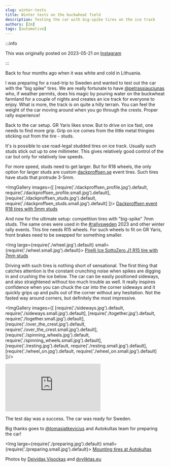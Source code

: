 ```yaml
---
slug: winter-tests
title: Winter tests on the buckwheat field
description: Testing the car with big-spike tires on the ice track
authors: [2m]
tags: [automotive]
---
```


:::info

This was originally posted on 2023-05-21 on [Instagram](https://www.instagram.com/p/CsgY5ubJNPk/)

:::

Back to four months ago when it was white and cold in Lithuania.

I was preparing for a road-trip to Sweden and wanted to test out the car with the "big spike" tires. We are really fortunate to have [@petrassiauciunas](https://www.instagram.com/petrassiauciunas/) who, if weather permits, does his magic by pouring water on the buckwheat farmland for a couple of nights and creates an ice track for everyone to enjoy. What is more, the track is on quite a hilly terrain. You can feel the weight of the car moving around when you go through the crests. Proper rally experience!

<!--truncate-->

Back to the car setup. GR Yaris likes snow. But to drive on ice fast, one needs to find more grip. Grip on ice comes from the little metal thingies sticking out from the tire - studs.

It's is possible to use road-legal studded tires on ice track. Usually such studs stick out up to one millimeter. This gives relatively good control of the car but only for relatively low speeds.

For more speed, studs need to get larger. But for R18 wheels, the only option for larger studs are custom [dackproffsen.se](https://dackproffsen.se/) event tires. Such tires have studs that protrude 3-5mm.

<ImgGallery images={[
  [require('./dackproffsen_profile.jpg').default, require('./dackproffsen_profile.small.jpg').default],
  [require('./dackproffsen_studs.jpg').default, require('./dackproffsen_studs.small.jpg').default]
]}>
  [Dackproffsen event R18 tires with 5mm studs](https://dackproffsen.se/english/events/)
</ImgGallery>

And now for the ultimate setup: competition tires with "big-spike" 7mm studs. The same ones were used in the [#rallysweden](https://www.instagram.com/explore/tags/rallysweden/) 2023 and other winter rally events. This tire needs R15 wheels. For such wheels to fit on GR Yaris, front brakes need to be swapped for something smaller.

<Img large={require('./wheel.jpg').default} small={require('./wheel.small.jpg').default}>
  [Pirelli Ice SottoZero J1 R15 tire with 7mm studs](https://www.pirelli.com/tyres/en-ww/motorsport/all-tyres/products-sheet/ice-sottozero-j1)
</Img>

Driving with such tires is nothing short of sensational. The first thing that catches attention is the constant crunching noise when spikes are digging in and crushing the ice below. The car can be easily positioned sideways, and also straightened without too much trouble as well. It really inspires confidence when you can chuck the car into the corner sideways and it quickly grips up and pulls out of the corner without any hesitation. Not the fasted way around corners, but definitely the most impressive.

<ImgGallery images={[
  [require('./sideways.jpg').default, require('./sideways.small.jpg').default],
  [require('./together.jpg').default, require('./together.small.jpg').default],
  [require('./over_the_crest.jpg').default, require('./over_the_crest.small.jpg').default],
  [require('./spinning_wheels.jpg').default, require('./spinning_wheels.small.jpg').default],
  [require('./resting.jpg').default, require('./resting.small.jpg').default],
  [require('./wheel_on.jpg').default, require('./wheel_on.small.jpg').default]
]}/>

<p className='embed-container horizontal'><iframe src='https://www.youtube.com/embed/4e7VHX6isJs' frameBorder='0' allowFullScreen></iframe></p>

The test day was a success. The car was ready for Sweden.

Big thanks goes to [@tomasjatkevicius](https://www.instagram.com/tomasjatkevicius/) and Autokultas team for preparing the car!

<Img large={require('./preparing.jpg').default} small={require('./preparing.small.jpg').default}>
  [Mounting tires at Autokultas](https://autokultas.lt/)
</Img>

Photos by [Deividas Visockas](https://www.instagram.com/p/CsgY5ubJNPk/) and [dvyliktas.eu](https://dvyliktas.tumblr.com/)
